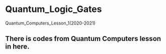 # Quantum_Logic_Gates
Quantum_Computers_Lesson_1(2020-2021)

## There is codes from Quantum Computers lesson in here.
